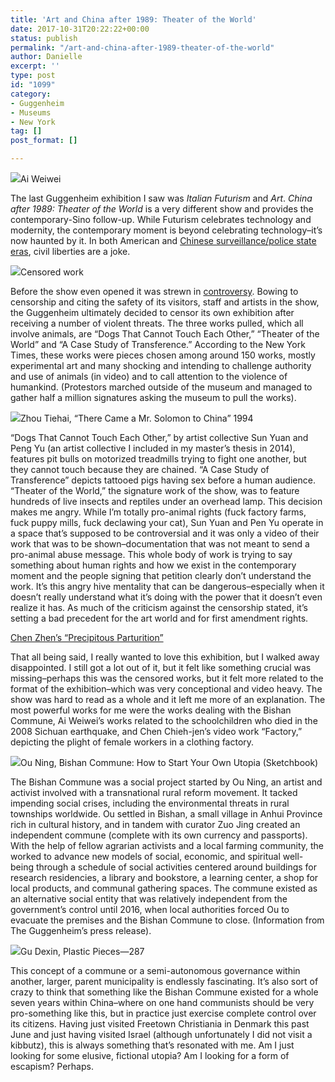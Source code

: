 ```yaml
---
title: 'Art and China after 1989: Theater of the World'
date: 2017-10-31T20:22:22+00:00
status: publish
permalink: "/art-and-china-after-1989-theater-of-the-world"
author: Danielle
excerpt: ''
type: post
id: "1099"
category:
- Guggenheim
- Museums
- New York
tag: []
post_format: []

---
```

![](https://farm5.staticflickr.com/4501/26298853369_9a4c5087f3_z.jpg)Ai Weiwei

The last Guggenheim exhibition I saw was _Italian Futurism_ and _Art_. _China after 1989: Theater of the World_ is a very different show and provides the contemporary-Sino follow-up. While Futurism celebrates technology and modernity, the contemporary moment is beyond celebrating technology–it’s now haunted by it. In both American and [Chinese surveillance/police state eras](https://www.buzzfeed.com/meghara/the-police-state-of-the-future-is-already-here?utm_term=.ey10op1Nz#.sv8EX1r6y), civil liberties are a joke.

![](https://farm5.staticflickr.com/4476/26298854519_cb5ebfd016_z.jpg)Censored work

Before the show even opened it was strewn in [controversy](https://www.nytimes.com/2017/09/25/arts/design/guggenheim-dog-fighting-exhibit.html). Bowing to censorship and citing the safety of its visitors, staff and artists in the show, the Guggenheim ultimately decided to censor its own exhibition after receiving a number of violent threats. The three works pulled, which all involve animals, are “Dogs That Cannot Touch Each Other,” “Theater of the World” and “A Case Study of Transference.” According to the New York Times, these works were pieces chosen among around 150 works, mostly experimental art and many shocking and intending to challenge authority and use of animals (in video) and to call attention to the violence of humankind. (Protestors marched outside of the museum and managed to gather half a million signatures asking the museum to pull the works).

![](https://farm5.staticflickr.com/4497/38044082132_7600dcd85a_z.jpg)Zhou Tiehai, “There Came a Mr. Solomon to China” 1994

“Dogs That Cannot Touch Each Other,” by artist collective Sun Yuan and Peng Yu (an artist collective I included in my master’s thesis in 2014), features pit bulls on motorized treadmills trying to fight one another, but they cannot touch because they are chained. “A Case Study of Transference” depicts tattooed pigs having sex before a human audience. “Theater of the World,” the signature work of the show, was to feature hundreds of live insects and reptiles under an overhead lamp. This decision makes me angry. While I’m totally pro-animal rights (fuck factory farms, fuck puppy mills, fuck declawing your cat), Sun Yuan and Pen Yu operate in a space that’s supposed to be controversial and it was only a video of their work that was to be shown–documentation that was not meant to send a pro-animal abuse message. This whole body of work is trying to say something about human rights and how we exist in the contemporary moment and the people signing that petition clearly don’t understand the work. It’s this angry hive mentality that can be dangerous–especially when it doesn’t really understand what it’s doing with the power that it doesn’t even realize it has. As much of the criticism against the censorship stated, it’s setting a bad precedent for the art world and for first amendment rights.

[Chen Zhen’s “Precipitous Parturition”](https://www.youtube.com/embed/tT1J1sc3j3w?feature=oembed (Chen Zhen's "Precipitous Parturition))

That all being said, I really wanted to love this exhibition, but I walked away disappointed. I still got a lot out of it, but it felt like something crucial was missing–perhaps this was the censored works, but it felt more related to the format of the exhibition–which was very conceptional and video heavy. The show was hard to read as a whole and it left me more of an explanation. The most powerful works for me were the works dealing with the Bishan Commune, Ai Weiwei’s works related to the schoolchildren who died in the 2008 Sichuan earthquake, and Chen Chieh-jen’s video work “Factory,” depicting the plight of female workers in a clothing factory.

![](https://farm5.staticflickr.com/4443/38044083442_e220be088b_z.jpg)Ou Ning, Bishan Commune: How to Start Your Own Utopia (Sketchbook)

The Bishan Commune was a social project started by Ou Ning, an artist and activist involved with a transnational rural reform movement. It tacked impending social crises, including the environmental threats in rural townships worldwide. Ou settled in Bishan, a small village in Anhui Province rich in cultural history, and in tandem with curator Zuo Jing created an independent commune (complete with its own currency and passports). With the help of fellow agrarian activists and a local farming community, the worked to advance new models of social, economic, and spiritual well-being through a schedule of social activities centered around buildings for research residencies, a library and bookstore, a learning center, a shop for local products, and communal gathering spaces. The commune existed as an alternative social entity that was relatively independent from the government’s control until 2016, when local authorities forced Ou to evacuate the premises and the Bishan Commune to close. (Information from The Guggenheim’s press release).

![](https://farm5.staticflickr.com/4493/26298854159_747b0e1e78_z.jpg)Gu Dexin, Plastic Pieces—287

This concept of a commune or a semi-autonomous governance within another, larger, parent municipality is endlessly fascinating. It’s also sort of crazy to think that something like the Bishan Commune existed for a whole seven years within China–where on one hand communists should be very pro-something like this, but in practice just exercise complete control over its citizens. Having just visited Freetown Christiania in Denmark this past June and just having visited Israel (although unfortunately I did not visit a kibbutz), this is always something that’s resonated with me. Am I just looking for some elusive, fictional utopia? Am I looking for a form of escapism? Perhaps.